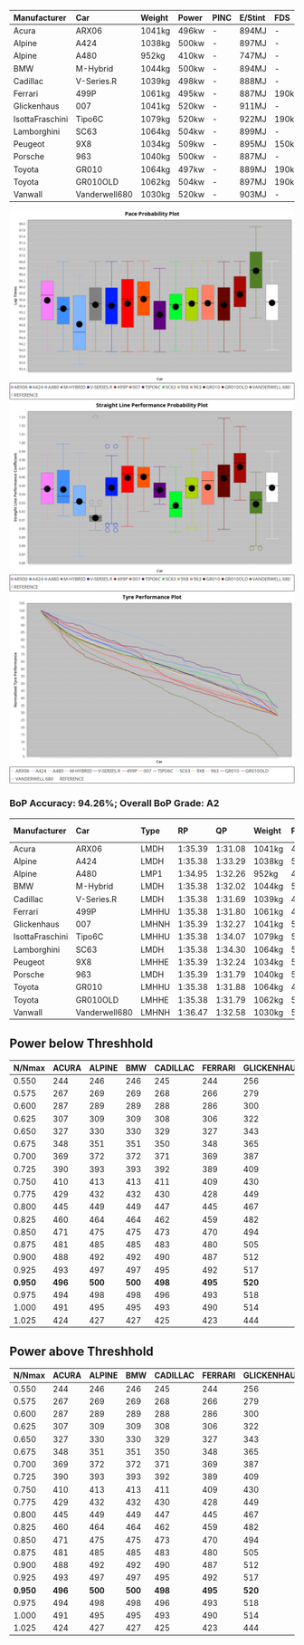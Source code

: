 |Manufacturer|Car|Weight|Power|PINC|E/Stint|FDS|
|:-|:-|:-|:-|:-|:-|:-|
|Acura|ARX06|1041kg|496kw|-|894MJ|-|
|Alpine|A424|1038kg|500kw|-|897MJ|-|
|Alpine|A480|952kg|410kw|-|747MJ|-|
|BMW|M-Hybrid|1044kg|500kw|-|894MJ|-|
|Cadillac|V-Series.R|1039kg|498kw|-|888MJ|-|
|Ferrari|499P|1061kg|495kw|-|887MJ|190kph|
|Glickenhaus|007|1041kg|520kw|-|911MJ|-|
|IsottaFraschini|Tipo6C|1079kg|520kw|-|922MJ|190kph|
|Lamborghini|SC63|1064kg|504kw|-|899MJ|-|
|Peugeot|9X8|1034kg|509kw|-|895MJ|150kph|
|Porsche|963|1040kg|500kw|-|887MJ|-|
|Toyota|GR010|1064kg|497kw|-|889MJ|190kph|
|Toyota|GR010OLD|1062kg|504kw|-|897MJ|190kph|
|Vanwall|Vanderwell680|1030kg|520kw|-|903MJ|-|

![PACECHART](./IMG/AUTO.png)
![STRAIGHTLINEPERFORMANCECHART](./IMG/AUTO_sp.png)
![TYREPERFORMANCECHART](./IMG/AUTO_tw.png)

### BoP Accuracy: 94.26%; Overall BoP Grade: A2
|Manufacturer|Car|Type|RP|QP|Weight|Power¹|Threshhold|PINC|Power²|E/Stint|AVG Vmax|FDS|RDLC|L/Stint|BOP-Grade|ModelAccuracy|ModelPoints|Match%|
|:-|:-|:-|:-|:-|:-|:-|:-|:-|:-|:-|:-|:-|:-|:-|:-|:-|:-|:-|
|Acura|ARX06|LMDH|1:35.39|1:31.08|1041kg|496kw|0.0kph|-|496kw|894MJ|298.62kph|-|1.02|40|-A2|100.00%|995|93.76%|
|Alpine|A424|LMDH|1:35.38|1:33.29|1038kg|500kw|0.0kph|-|500kw|897MJ|298.90kph|-|1.02|40|~A1|80.53%|517|96.65%|
|Alpine|A480|LMP1|1:34.95|1:32.26|952kg|410kw|0.0kph|-|410kw|747MJ|293.80kph|-|0.97|37|~A1|56.35%|794|100.00%|
|BMW|M-Hybrid|LMDH|1:35.38|1:32.02|1044kg|500kw|0.0kph|-|500kw|894MJ|294.51kph|-|1.02|40|~A1|96.62%|1656|97.81%|
|Cadillac|V-Series.R|LMDH|1:35.38|1:31.69|1039kg|498kw|0.0kph|-|498kw|888MJ|298.56kph|-|1.02|40|~A1|90.68%|2081|100.00%|
|Ferrari|499P|LMHHU|1:35.38|1:31.80|1061kg|495kw|0.0kph|-|495kw|887MJ|299.85kph|190kph|1.03|40|~A1|94.63%|2574|100.00%|
|Glickenhaus|007|LMHNH|1:35.39|1:32.27|1041kg|520kw|0.0kph|-|520kw|911MJ|302.62kph|-|0.95|40|~A1|94.93%|1610|100.00%|
|IsottaFraschini|Tipo6C|LMHHU|1:35.38|1:34.07|1079kg|520kw|0.0kph|-|520kw|922MJ|298.84kph|190kph|1.03|40|+B1|66.67%|96|85.65%|
|Lamborghini|SC63|LMDH|1:35.38|1:34.30|1064kg|504kw|0.0kph|-|504kw|899MJ|295.32kph|-|1.03|40|+A2|92.15%|399|94.48%|
|Peugeot|9X8|LMHHE|1:35.39|1:32.24|1034kg|509kw|0.0kph|-|509kw|895MJ|299.15kph|150kph|1.03|40|~A1|83.80%|2473|100.00%|
|Porsche|963|LMDH|1:35.39|1:31.79|1040kg|500kw|0.0kph|-|500kw|887MJ|299.25kph|-|1.02|40|~A1|95.67%|5902|100.00%|
|Toyota|GR010|LMHHU|1:35.38|1:31.88|1064kg|497kw|0.0kph|-|497kw|889MJ|299.80kph|190kph|1.03|40|~A1|91.69%|3310|100.00%|
|Toyota|GR010OLD|LMHHE|1:35.38|1:31.79|1062kg|504kw|0.0kph|-|504kw|897MJ|302.44kph|190kph|1.03|40|~A1|85.24%|1322|100.00%|
|Vanwall|Vanderwell680|LMHNH|1:36.47|1:32.58|1030kg|520kw|0.0kph|-|520kw|903MJ|297.20kph|-|1.01|40|+E2|93.72%|627|51.33%|

## Power below Threshhold
|N/Nmax|ACURA|ALPINE|BMW|CADILLAC|FERRARI|GLICKENHAUS|ISOTTAFRASCHINI|LAMBORGHINI|PEUGEOT|PORSCHE|TOYOTA|TOYOTA|VANWALL|​|RPM|A480|
|:-|:-|:-|:-|:-|:-|:-|:-|:-|:-|:-|:-|:-|:-|:-|:-|:-|
|0.550|244|246|246|245|244|256|256|248|251|246|245|248|256|​|--|-|
|0.575|267|269|269|268|266|279|279|271|274|269|267|271|279|​|--|-|
|0.600|287|289|289|288|286|300|300|291|294|289|287|291|300|​|--|-|
|0.625|307|309|309|308|306|322|322|312|315|309|307|312|322|​|--|-|
|0.650|327|330|330|329|327|343|343|333|336|330|328|333|343|​|--|-|
|0.675|348|351|351|350|348|365|365|354|357|351|349|354|365|​|--|-|
|0.700|369|372|372|371|369|387|387|375|379|372|370|375|387|​|--|-|
|0.725|390|393|393|392|389|409|409|396|400|393|391|396|409|​|--|-|
|0.750|410|413|413|411|409|430|430|416|421|413|411|416|430|​|--|-|
|0.775|429|432|432|430|428|449|449|435|440|432|429|435|449|​|5000|241|
|0.800|445|449|449|447|445|467|467|453|457|449|446|453|467|​|5500|284|
|0.825|460|464|464|462|459|482|482|468|472|464|461|468|482|​|6000|318|
|0.850|471|475|475|473|470|494|494|479|484|475|472|479|494|​|6500|359|
|0.875|481|485|485|483|480|505|505|489|494|485|482|489|505|​|7000|401|
|0.900|488|492|492|490|487|512|512|496|501|492|489|496|512|​|7500|411|
|0.925|493|497|497|495|492|517|517|501|506|497|494|501|517|​|8000|407|
|**0.950**|**496**|**500**|**500**|**498**|**495**|**520**|**520**|**504**|**509**|**500**|**497**|**504**|**520**|**​**|**8500**|**410**|
|0.975|494|498|498|496|493|518|518|502|507|498|495|502|518|​|9000|205|
|1.000|491|495|495|493|490|514|514|499|504|495|492|499|514|​|--|-|
|1.025|424|427|427|425|423|444|444|430|435|427|424|430|444|​|--|-|

## Power above Threshhold
|N/Nmax|ACURA|ALPINE|BMW|CADILLAC|FERRARI|GLICKENHAUS|ISOTTAFRASCHINI|LAMBORGHINI|PEUGEOT|PORSCHE|TOYOTA|TOYOTA|VANWALL|​|RPM|A480|
|:-|:-|:-|:-|:-|:-|:-|:-|:-|:-|:-|:-|:-|:-|:-|:-|:-|
|0.550|244|246|246|245|244|256|256|248|251|246|245|248|256|​|--|-|
|0.575|267|269|269|268|266|279|279|271|274|269|267|271|279|​|--|-|
|0.600|287|289|289|288|286|300|300|291|294|289|287|291|300|​|--|-|
|0.625|307|309|309|308|306|322|322|312|315|309|307|312|322|​|--|-|
|0.650|327|330|330|329|327|343|343|333|336|330|328|333|343|​|--|-|
|0.675|348|351|351|350|348|365|365|354|357|351|349|354|365|​|--|-|
|0.700|369|372|372|371|369|387|387|375|379|372|370|375|387|​|--|-|
|0.725|390|393|393|392|389|409|409|396|400|393|391|396|409|​|--|-|
|0.750|410|413|413|411|409|430|430|416|421|413|411|416|430|​|--|-|
|0.775|429|432|432|430|428|449|449|435|440|432|429|435|449|​|5000|241|
|0.800|445|449|449|447|445|467|467|453|457|449|446|453|467|​|5500|284|
|0.825|460|464|464|462|459|482|482|468|472|464|461|468|482|​|6000|318|
|0.850|471|475|475|473|470|494|494|479|484|475|472|479|494|​|6500|359|
|0.875|481|485|485|483|480|505|505|489|494|485|482|489|505|​|7000|401|
|0.900|488|492|492|490|487|512|512|496|501|492|489|496|512|​|7500|411|
|0.925|493|497|497|495|492|517|517|501|506|497|494|501|517|​|8000|407|
|**0.950**|**496**|**500**|**500**|**498**|**495**|**520**|**520**|**504**|**509**|**500**|**497**|**504**|**520**|**​**|**8500**|**410**|
|0.975|494|498|498|496|493|518|518|502|507|498|495|502|518|​|9000|205|
|1.000|491|495|495|493|490|514|514|499|504|495|492|499|514|​|--|-|
|1.025|424|427|427|425|423|444|444|430|435|427|424|430|444|​|--|-|
